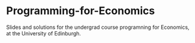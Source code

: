 # Programming-for-Economics
Slides and solutions for the undergrad course programning for Economics, at the University of Edinburgh.
